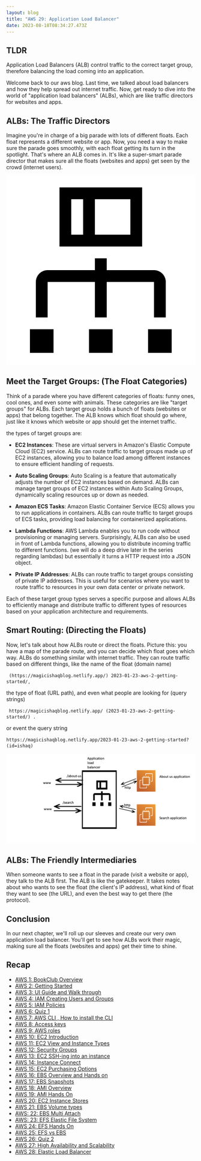 ```yaml
---
layout: blog
title: "AWS 29: Application Load Balancer"
date: 2023-08-18T08:34:27.473Z
---
```


## TLDR
Application Load Balancers (ALB) control traffic to the correct target group, therefore balancing the load coming into an application. 



Welcome back to our aws blog. Last time, we talked about load balancers and how they help spread out internet traffic. Now, get ready to dive into the world of "application load balancers" (ALBs), which are like traffic directors for websites and apps.

## ALBs: The Traffic Directors

Imagine you're in charge of a big parade with lots of different floats. Each float represents a different website or app. Now, you need a way to make sure the parade goes smoothly, with each float getting its turn in the spotlight. That's where an ALB comes in. It's like a super-smart parade director that makes sure all the floats (websites and apps) get seen by the crowd (internet users).

![application load balancer](/blog/src/images/29/alb.svg)

## Meet the Target Groups: (The Float Categories)

Think of a parade where you have different categories of floats: funny ones, cool ones, and even some with animals. These categories are like "target groups" for ALBs. Each target group holds a bunch of floats (websites or apps) that belong together. The ALB knows which float should go where, just like it knows which website or app should get the internet traffic.
 
 the types of target groups are:

- **EC2 Instances**: These are virtual servers in Amazon's Elastic Compute Cloud (EC2) service. ALBs can route traffic to target groups made up of EC2 instances, allowing you to balance load among different instances to ensure efficient handling of requests.

- **Auto Scaling Groups**: Auto Scaling is a feature that automatically adjusts the number of EC2 instances based on demand. ALBs can manage target groups of EC2 instances within Auto Scaling Groups, dynamically scaling resources up or down as needed.

- **Amazon ECS Tasks**: Amazon Elastic Container Service (ECS) allows you to run applications in containers. ALBs can route traffic to target groups of ECS tasks, providing load balancing for containerized applications.

- **Lambda Functions**: AWS Lambda enables you to run code without provisioning or managing servers. Surprisingly, ALBs can also be used in front of Lambda functions, allowing you to distribute incoming traffic to different functions. (we will do a deep drive later in the series regarding lambdas) but essentially it turns a HTTP request into a JSON object.  

- **Private IP Addresses**: ALBs can route traffic to target groups consisting of private IP addresses. This is useful for scenarios where you want to route traffic to resources in your own data center or private network.

Each of these target group types serves a specific purpose and allows ALBs to efficiently manage and distribute traffic to different types of resources based on your application architecture and requirements.


## Smart Routing: (Directing the Floats)

Now, let's talk about how ALBs route or direct the floats. Picture this: you have a map of the parade route, and you can decide which float goes which way. ALBs do something similar with internet traffic. They can route traffic based on different things, like the name of the float (domain name)
```
 (https://magicishaqblog.netlify.app/) 2023-01-23-aws-2-getting-started/, 
 ```
 the type of float (URL path), and even what people are looking for (query strings)
 ```
  https://magicishaqblog.netlify.app/ (2023-01-23-aws-2-getting-started/) .
  ```
  or event the query string
  ```
  https://magicishaqblog.netlify.app/2023-01-23-aws-2-getting-started?(id=ishaq)
  ```
  ![diagram of ALB](/blog/src/images/29/1.png)
 

## ALBs: The Friendly Intermediaries

When someone wants to see a float in the parade (visit a website or app), they talk to the ALB first. The ALB is like the gatekeeper. It takes notes about who wants to see the float (the client's IP address), what kind of float they want to see (the URL), and even the best way to get there (the protocol).

## Conclusion

 In our next chapter, we'll roll up our sleeves and create our very own application load balancer. You'll get to see how ALBs work their magic, making sure all the floats (websites and apps) get their time to shine.

## Recap

- [AWS 1: BookClub Overview](https://magicishaqblog.netlify.app/aws/)
- [AWS 2: Getting Started](https://magicishaqblog.netlify.app/2023-01-23-aws-2-getting-started/)
- [AWS 3: UI Guide and Walk through](https://magicishaqblog.netlify.app/2023-01-27-aws-3-UI-guide-and-walkthrough)
- [AWS 4: IAM Creating Users and Groups](https://magicishaqblog.netlify.app/2023-01-28-aws-4-IAM)
- [AWS 5: IAM Policies](https://magicishaqblog.netlify.app/2023-02-03-aws-5-IAM-polices)
- [AWS 6: Quiz 1 ](https://magicishaqblog.netlify.app/aws-quiz-one)
- [AWS 7: AWS CLI , How to install the CLI](https://magicishaqblog.netlify.app/2023-10-03-aws-7-cli)
- [AWS 8: Access keys](https://magicishaqblog.netlify.app/2023-10-03-aws-8-access-keys)
- [AWS 9: AWS roles](https://magicishaqblog.netlify.app/2023-02-17-aws-9-roles)
- [AWS 10: EC2 Introduction](https://magicishaqblog.netlify.app/2023-02-24-aws-10-EC2/)
- [AWS 11: EC2 View and Instance Types](https://magicishaqblog.netlify.app/2023-03-03-aws-11-EC2-View-and-instance-types)
- [AWS 12: Security Groups](https://magicishaqblog.netlify.app/2023-03-10-aws-12-security-groups)
- [AWS 13: EC2 SSH-ing into an instance](https://magicishaqblog.netlify.app/2023-03-17-aws-13-ssh)
- [AWS 14: Instance Connect](https://magicishaqblog.netlify.app/2023-03-24-aws-14-instance-connect)
- [AWS 15: EC2 Purchasing Options](https://magicishaqblog.netlify.app/2023-03-31-aws-15-EC2-purchasing-options)
- [AWS 16: EBS Overview and Hands on](https://magicishaqblog.netlify.app/2023-04-14-aws-16-EBS-Overview-and-Hands-On)
- [AWS 17: EBS Snapshots](https://magicishaqblog.netlify.app/2023-04-21-aws-17-ebs-snapshots)
- [AWS 18: AMI Overview](https://magicishaqblog.netlify.app/2023-04-28-aws-18-ami)
- [AWS 19: AMI Hands On](https://magicishaqblog.netlify.app/2023-06-02-aws-19-AMI-Hands-On)
- [AWS 20: EC2 Instance Stores](https://magicishaqblog.netlify.app/2023-06-09-aws-20-EC2-Instance-Store)
- [AWS 21: EBS Volume types](https://magicishaqblog.netlify.app/2023-06-16-aws-21-EBS-volume-types)
- [AWS: 22: EBS Multi Attach](https://magicishaqblog.netlify.app/2023-06-23-aws-22-EBS-Multi-Attach)
- [AWS: 23: EFS Elastic File System](https://magicishaqblog.netlify.app/2023-06-30-aws-23-EFS-Elastic-File-System)
- [AWS 24: EFS Hands On](https://magicishasblog.netlify.app/2023-07-07-aws-24-EFS-Hands-On)
- [AWS 25: EFS vs EBS](https://magicishasblog.netlify.app/2023-07-14-aws-25-EFS-vs-EBS)
- [AWS 26: Quiz 2](https://magicishaqblog.netlify.app/quiz-2/2023-07-21-aws-26-quiz-2/)
- [AWS 27: High Availability and Scalability ](https://magicishaqblog.netlify.app/section6/2023-07-28-high_availability_and_scalability/)
- [AWS 28: Elastic Load Balancer](https://magicishaqblog.netlify.app/ElasticLoadBalancing/2023-08-11-aws-28-elastic-load-balancing/)
